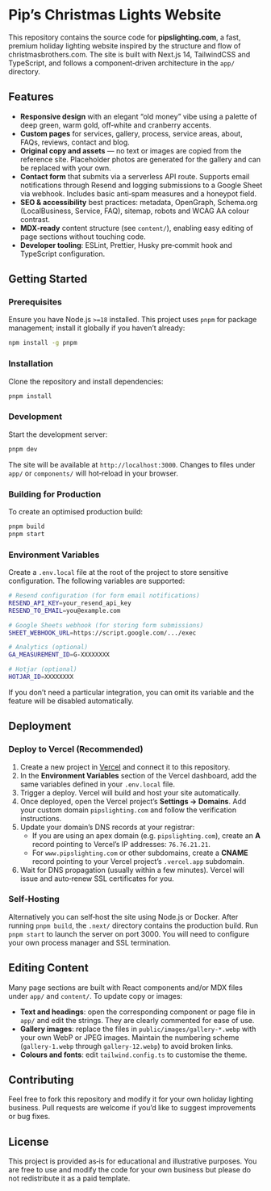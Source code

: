 # Pip’s Christmas Lights Website

This repository contains the source code for **pipslighting.com**, a fast, premium holiday lighting website inspired by the structure and flow of christmasbrothers.com. The site is built with Next.js 14, TailwindCSS and TypeScript, and follows a component‑driven architecture in the `app/` directory.

## Features

- **Responsive design** with an elegant “old money” vibe using a palette of deep green, warm gold, off‑white and cranberry accents.
- **Custom pages** for services, gallery, process, service areas, about, FAQs, reviews, contact and blog.
- **Original copy and assets** — no text or images are copied from the reference site. Placeholder photos are generated for the gallery and can be replaced with your own.
- **Contact form** that submits via a serverless API route. Supports email notifications through Resend and logging submissions to a Google Sheet via webhook. Includes basic anti‑spam measures and a honeypot field.
- **SEO & accessibility** best practices: metadata, OpenGraph, Schema.org (LocalBusiness, Service, FAQ), sitemap, robots and WCAG AA colour contrast.
- **MDX‑ready** content structure (see `content/`), enabling easy editing of page sections without touching code.
- **Developer tooling**: ESLint, Prettier, Husky pre‑commit hook and TypeScript configuration.

## Getting Started

### Prerequisites

Ensure you have Node.js `>=18` installed. This project uses `pnpm` for package management; install it globally if you haven’t already:

```bash
npm install -g pnpm
```

### Installation

Clone the repository and install dependencies:

```bash
pnpm install
```

### Development

Start the development server:

```bash
pnpm dev
```

The site will be available at `http://localhost:3000`. Changes to files under `app/` or `components/` will hot‑reload in your browser.

### Building for Production

To create an optimised production build:

```bash
pnpm build
pnpm start
```

### Environment Variables

Create a `.env.local` file at the root of the project to store sensitive configuration. The following variables are supported:

```bash
# Resend configuration (for form email notifications)
RESEND_API_KEY=your_resend_api_key
RESEND_TO_EMAIL=you@example.com

# Google Sheets webhook (for storing form submissions)
SHEET_WEBHOOK_URL=https://script.google.com/.../exec

# Analytics (optional)
GA_MEASUREMENT_ID=G-XXXXXXXX

# Hotjar (optional)
HOTJAR_ID=XXXXXXXX
```

If you don’t need a particular integration, you can omit its variable and the feature will be disabled automatically.

## Deployment

### Deploy to Vercel (Recommended)

1. Create a new project in [Vercel](https://vercel.com/) and connect it to this repository.
2. In the **Environment Variables** section of the Vercel dashboard, add the same variables defined in your `.env.local` file.
3. Trigger a deploy. Vercel will build and host your site automatically.
4. Once deployed, open the Vercel project’s **Settings → Domains**. Add your custom domain `pipslighting.com` and follow the verification instructions.
5. Update your domain’s DNS records at your registrar:
   - If you are using an apex domain (e.g. `pipslighting.com`), create an **A** record pointing to Vercel’s IP addresses: `76.76.21.21`.
   - For `www.pipslighting.com` or other subdomains, create a **CNAME** record pointing to your Vercel project’s `.vercel.app` subdomain.
6. Wait for DNS propagation (usually within a few minutes). Vercel will issue and auto‑renew SSL certificates for you.

### Self‑Hosting

Alternatively you can self‑host the site using Node.js or Docker. After running `pnpm build`, the `.next/` directory contains the production build. Run `pnpm start` to launch the server on port 3000. You will need to configure your own process manager and SSL termination.

## Editing Content

Many page sections are built with React components and/or MDX files under `app/` and `content/`. To update copy or images:

- **Text and headings**: open the corresponding component or page file in `app/` and edit the strings. They are clearly commented for ease of use.
- **Gallery images**: replace the files in `public/images/gallery-*.webp` with your own WebP or JPEG images. Maintain the numbering scheme (`gallery-1.webp` through `gallery-12.webp`) to avoid broken links.
- **Colours and fonts**: edit `tailwind.config.ts` to customise the theme.

## Contributing

Feel free to fork this repository and modify it for your own holiday lighting business. Pull requests are welcome if you’d like to suggest improvements or bug fixes.

## License

This project is provided as‑is for educational and illustrative purposes. You are free to use and modify the code for your own business but please do not redistribute it as a paid template.